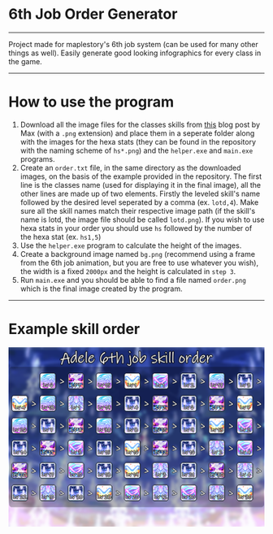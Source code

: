# 6th Job Order Generator

---
Project made for maplestory's 6th job system (can be used for many other things as well). Easily generate good looking infographics for every class in the game.

---

# How to use the program
1. Download all the image files for the classes skills from [this](https://orangemushroom.net/2023/07/17/kms-ver-1-2-379-maplestory-new-age-6th-job/#6th5) blog post by Max (with a `.png` extension) and place them in a seperate folder along with the images for the hexa stats (they can be found in the repository with the naming scheme of `hs*.png`) and the `helper.exe` and `main.exe` programs.
2. Create an `order.txt` file, in the same directory as the downloaded images, on the basis of the example provided in the repository. The first line is the classes name (used for displaying it in the final image), all the other lines are made up of two elements. Firstly the leveled skill's name followed by the desired level seperated by a comma (ex. `lotd,4`). Make sure all the skill names match their respective image path (if the skill's name is lotd, the image file should be called `lotd.png`). If you wish to use hexa stats in your order you should use `hs` followed by the number of the hexa stat (ex. `hs1,5`)
3. Use the `helper.exe` program to calculate the height of the images.
4. Create a background image named `bg.png` (recommend using a frame from the 6th job animation, but you are free to use whatever  you wish), the width is a fixed `2000px` and the height is calculated in `step 3`.
5. Run `main.exe` and you should be able to find a file named `order.png` which is the final image created by the program.

---
# Example skill order
![adele_skill_order](https://github.com/ohhimarc/6th-job-order/blob/main/order.png)
